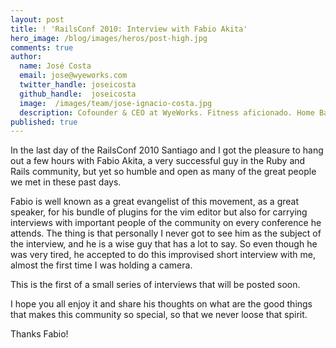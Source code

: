 ```yaml
---
layout: post
title: ! 'RailsConf 2010: Interview with Fabio Akita'
hero_image: /blog/images/heros/post-high.jpg
comments: true
author:
  name: José Costa
  email: jose@wyeworks.com
  twitter_handle: joseicosta
  github_handle:  joseicosta
  image:  /images/team/jose-ignacio-costa.jpg
  description: Cofounder & CEO at WyeWorks. Fitness aficionado. Home Barista wannabe.
published: true
---
```

In the last day of the RailsConf 2010 Santiago and I got the pleasure to hang out a few hours with Fabio Akita, a very successful guy in the Ruby and Rails community, but yet so humble and open as many of the great people we met in these past days.

<!--more-->

Fabio is well known as a great evangelist of this movement, as a great speaker, for his bundle of plugins for the vim editor but also for carrying interviews with important people of the community on every conference he attends. The thing is that personally I never got to see him as the subject of the interview, and he is a wise guy that has a lot to say. So even though he was very tired, he accepted to do this improvised short interview with me, almost the first time I was holding a camera.

This is the first of a small series of interviews that will be posted soon.

I hope you all enjoy it and share his thoughts on what are the good things that makes this community so special, so that we never loose that spirit.

Thanks Fabio!


<object width="640" height="385"><param name="movie" value="http://www.youtube.com/v/2H4OCuhJeyw&amp;hl=en_US&amp;fs=1"></param><param name="allowFullScreen" value="true"></param><param name="allowscriptaccess" value="always"></param><embed src="http://www.youtube.com/v/2H4OCuhJeyw&amp;hl=en_US&amp;fs=1" type="application/x-shockwave-flash" allowscriptaccess="always" allowfullscreen="true" width="640" height="385"></embed></object>
